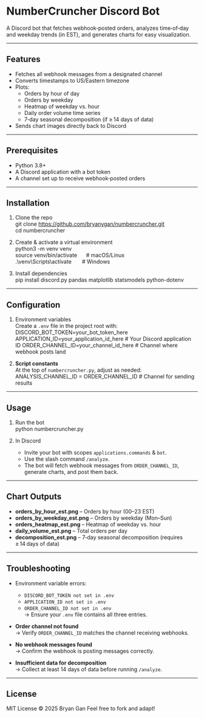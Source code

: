 # NumberCruncher Discord Bot

A Discord bot that fetches webhook‑posted orders, analyzes time‑of‑day and weekday trends (in EST), and generates charts for easy visualization.

---

## Features

- Fetches all webhook messages from a designated channel  
- Converts timestamps to US/Eastern timezone  
- Plots:
    - Orders by hour of day  
    - Orders by weekday  
    - Heatmap of weekday vs. hour  
    - Daily order volume time series  
    - 7‑day seasonal decomposition (if ≥ 14 days of data)  
- Sends chart images directly back to Discord  

---

## Prerequisites

- Python 3.8+  
- A Discord application with a bot token  
- A channel set up to receive webhook‑posted orders  

---

## Installation

1. Clone the repo  
    git clone https://github.com/bryanygan/numbercruncher.git  
    cd numbercruncher  

2. Create & activate a virtual environment  
    python3 -m venv venv  
    source venv/bin/activate      # macOS/Linux  
    .\venv\Scripts\activate       # Windows  

3. Install dependencies  
    pip install discord.py pandas matplotlib statsmodels python-dotenv  

---

## Configuration

1. Environment variables  
   Create a `.env` file in the project root with:  
       DISCORD_BOT_TOKEN=your_bot_token_here       
       APPLICATION_ID=your_application_id_here   # Your Discord application ID
       ORDER_CHANNEL_ID=your_channel_id_here     # Channel where webhook posts land  

2. **Script constants**  
   At the top of `numbercruncher.py`, adjust as needed:  
    ANALYSIS_CHANNEL_ID  = ORDER_CHANNEL_ID      # Channel for sending results  

---

## Usage

1. Run the bot  
       python numbercruncher.py  

2. In Discord  
   - Invite your bot with scopes `applications.commands` & `bot`.  
   - Use the slash command `/analyze`.  
   - The bot will fetch webhook messages from `ORDER_CHANNEL_ID`, generate charts, and post them back.  

---

## Chart Outputs

- **orders_by_hour_est.png** – Orders by hour (00–23 EST)  
- **orders_by_weekday_est.png** – Orders by weekday (Mon–Sun)  
- **orders_heatmap_est.png** – Heatmap of weekday vs. hour  
- **daily_volume_est.png** – Total orders per day  
- **decomposition_est.png** – 7‑day seasonal decomposition (requires ≥ 14 days of data)  

---

## Troubleshooting

- Environment variable errors:  
    - `DISCORD_BOT_TOKEN not set in .env`  
    - `APPLICATION_ID not set in .env`  
    - `ORDER_CHANNEL_ID not set in .env`  
  → Ensure your `.env` file contains all three entries.

- **Order channel not found**  
  → Verify `ORDER_CHANNEL_ID` matches the channel receiving webhooks.

- **No webhook messages found**  
  → Confirm the webhook is posting messages correctly.

- **Insufficient data for decomposition**  
  → Collect at least 14 days of data before running `/analyze`.

---

## License

MIT License © 2025 Bryan Gan
Feel free to fork and adapt!
